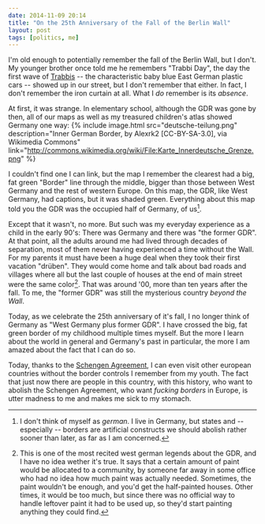 ```yaml
---
date: 2014-11-09 20:14
title: "On the 25th Anniversary of the Fall of the Berlin Wall"
layout: post
tags: [politics, me]
---
```

I'm old enough to potentially remember the fall of the Berlin Wall, but I don't. My younger brother once told me he remembers "Trabbi Day", the day the first wave of [Trabbis](http://en.m.wikipedia.org/wiki/Trabbi) -- the characteristic baby blue East German plastic cars -- showed up in our street, but I don't remember that either. In fact, I don't remember the iron curtain at all. What I *do* remember is its *absence*.

<!-- break -->

At first, it was strange. In elementary school, although the GDR was gone by then, all of our maps as well as my treasured children's atlas showed Germany one way:
{% include image.html src="deutsche-teilung.png" description="Inner German Border, by Alexrk2 [CC-BY-SA-3.0], via Wikimedia Commons" link="http://commons.wikimedia.org/wiki/File:Karte_Innerdeutsche_Grenze.png" %}

I couldn't find one I can link, but the map I remember the clearest had a big, fat green "Border" line through the middle, bigger than those between West Germany and the rest of western Europe. On this map, the GDR, like West Germany, had captions, but it was shaded green. Everything about this map told you the GDR was the occupied half of Germany, of us[^us].

Except that it wasn't, no more. But such was my everyday experience as a child in the early 90's: There was Germany and there was "the former GDR". At that point, all the adults around me had lived through decades of separation, most of them never having experienced a time without the Wall. For my parents it must have been a huge deal when they took their first vacation "drüben". They would come home and talk about bad roads and villages where all but the last couple of houses at the end of main street were the same color[^color]. That was around '00, more than ten years after the fall. To me, the "former GDR" was still the mysterious country *beyond the Wall*.

Today, as we celebrate the 25th anniversary of it's fall, I no longer think of Germany as "West Germany plus former GDR". I have crossed the big, fat green border of my childhood multiple times myself. But the more I learn about the world in general and Germany's past in particular, the more I am amazed about the fact that I can do so.

Today, thanks to the [Schengen Agreement](https://en.wikipedia.org/wiki/Schengen_Agreement), I can even visit other european countries without the border controls I remember from my youth. The fact that just now there are people in this country, with this history, who want to abolish the Schengen Agreement, who want *fucking borders* in Europe, is utter madness to me and makes me sick to my stomach.

[^color]: This is one of the most recited west german legends about the GDR, and I have no idea wether it's true. It says that a certain amount of paint would be allocated to a community, by someone far away in some office who had no idea how much paint was actually needed. Sometimes, the paint wouldn't be enough, and you'd get the half-painted houses. Other times, it would be too much, but since there was no official way to handle leftover paint it had to be used up, so they'd start painting anything they could find.
[^us]: I don't think of myself as *german*. I live in Germany, but states and -- especially -- borders are artificial constructs we should abolish rather sooner than later, as far as I am concerned.
